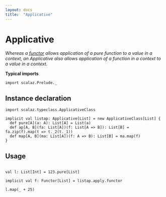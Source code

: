 ```yaml
---
layout: docs
title:  "Applicative"
---
```


# Applicative

*Whereas a [functor](./Functor.html) allows application of a pure function to a value in a context, an Applicative also allows application of a function in a context to a value in a context.*

**Typical imports**

```tut:silent
import scalaz.Prelude._
```

## Instance declaration

```tut
import scalaz.typeclass.ApplicativeClass

implicit val listap: Applicative[List] = new ApplicativeClass[List] {
  def pure[A](a: A): List[A] = List(a)
  def ap[A, B](fa: List[A])(f: List[A => B]): List[B] = fa.zip(f).map(t => t._2(t._1))
  def map[A, B](ma: List[A])(f: A => B): List[B] = ma.map(f)
}
```

## Usage

```tut

val l: List[Int] = 123.pure[List]

implicit val f: Functor[List] = listap.apply.functor

l.map(_ + 25)
```
